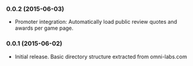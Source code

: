 ### 0.0.2 (2015-06-03)

  * Promoter integration: Automatically load public review quotes and awards per game page.
  
### 0.0.1 (2015-06-02)

  * Initial release. Basic directory structure extracted from omni-labs.com